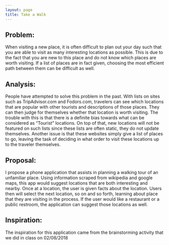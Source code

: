 ```yaml
---
layout: page
title: Take a Walk
---
```


Problem:
---
When visiting a new place, it is often difficult to plan out your day such that you are able to visit as many interesting locations as possible. This is due to the fact that you are new to this place and do not know which places are worth visiting. If a list of places are in fact given, choosing the most efficient path between them can be difficult as well.

Analysis:
---
People have attempted to solve this problem in the past. With lists on sites such as TripAdvisor.com and Fodors.com, travelers can see which locations that are popular with other tourists and descriptions of those places. They can then judge for themselves whether that location is worth visiting. The trouble with this is that there is a definite bias towards what can be considered as “Tourist” locations. On top of that, new locations will not be featured on such lists since these lists are often static, they do not update themselves. Another issue is that these websites simply give a list of places to go, leaving the task of deciding in what order to visit these locations up to the traveler themselves.

Proposal:
---
I propose a phone application that assists in planning a walking tour of an unfamiliar place. Using information scraped from wikipedia and google maps, this app would suggest locations that are both interesting and nearby. Once at a location, the user is given facts about the location. Users then will select the next location, so on and so forth, learning about place that they are visiting in the process. If the user would like a restaurant or a public restroom, the application can suggest those locations as well.

Inspiration:
---
The inspiration for this application came from the brainstorming activity that we did in class on 02/08/2018

